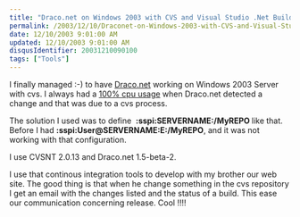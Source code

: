 ```yaml
---
title: "Draco.net on Windows 2003 with CVS and Visual Studio .Net Build"
permalink: /2003/12/10/Draconet-on-Windows-2003-with-CVS-and-Visual-Studio-Net-Build/
date: 12/10/2003 9:01:00 AM
updated: 12/10/2003 9:01:00 AM
disqusIdentifier: 20031210090100
tags: ["Tools"]
---
```

I finally managed :-) to have [Draco.net](http://draconet.sourceforge.net) working on Windows 2003 Server with cvs. I always had a [100% cpu usage](http://www.mail-archive.com/draconet-users@lists.sourceforge.net/msg00069.html) when Draco.net detected a change and that was due to a cvs process.

The solution I used was to define  <strong><cvsroot>:sspi:SERVERNAME:/MyREPO</cvsroot> </strong>like that. Before I had <strong><cvsroot>:sspi:User@SERVERNAME:E:/MyREPO</cvsroot></strong>, and it was not working with that configuration.
<!-- more -->

I use CVSNT 2.0.13 and Draco.net 1.5-beta-2.

I use that continous integration tools to develop with my brother our web site. The good thing is that when he change something in the cvs repository I get an email with the changes listed and the status of a build. This ease our communication concerning release. Cool !!!!
